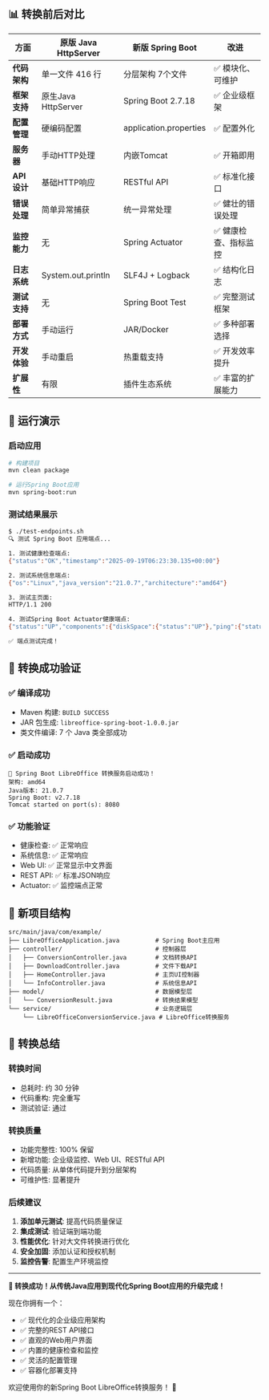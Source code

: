## 📊 转换前后对比

| 方面 | 原版 Java HttpServer | 新版 Spring Boot | 改进 |
|------|---------------------|------------------|------|
| **代码架构** | 单一文件 416 行 | 分层架构 7个文件 | ✅ 模块化、可维护 |
| **框架支持** | 原生Java HttpServer | Spring Boot 2.7.18 | ✅ 企业级框架 |
| **配置管理** | 硬编码配置 | application.properties | ✅ 配置外化 |
| **服务器** | 手动HTTP处理 | 内嵌Tomcat | ✅ 开箱即用 |
| **API设计** | 基础HTTP响应 | RESTful API | ✅ 标准化接口 |
| **错误处理** | 简单异常捕获 | 统一异常处理 | ✅ 健壮的错误处理 |
| **监控能力** | 无 | Spring Actuator | ✅ 健康检查、指标监控 |
| **日志系统** | System.out.println | SLF4J + Logback | ✅ 结构化日志 |
| **测试支持** | 无 | Spring Boot Test | ✅ 完整测试框架 |
| **部署方式** | 手动运行 | JAR/Docker | ✅ 多种部署选择 |
| **开发体验** | 手动重启 | 热重载支持 | ✅ 开发效率提升 |
| **扩展性** | 有限 | 插件生态系统 | ✅ 丰富的扩展能力 |

## 🚀 运行演示

### 启动应用
```bash
# 构建项目
mvn clean package

# 运行Spring Boot应用
mvn spring-boot:run
```

### 测试结果展示
```bash
$ ./test-endpoints.sh
🔍 测试 Spring Boot 应用端点...

1. 测试健康检查端点:
{"status":"OK","timestamp":"2025-09-19T06:23:30.135+00:00"}

2. 测试系统信息端点:
{"os":"Linux","java_version":"21.0.7","architecture":"amd64"}

3. 测试主页面:
HTTP/1.1 200 

4. 测试Spring Boot Actuator健康端点:
{"status":"UP","components":{"diskSpace":{"status":"UP"},"ping":{"status":"UP"}}}

✅ 端点测试完成！
```

## 🎯 转换成功验证

### ✅ 编译成功
- Maven 构建: `BUILD SUCCESS`
- JAR 包生成: `libreoffice-spring-boot-1.0.0.jar`
- 类文件编译: 7 个 Java 类全部成功

### ✅ 启动成功
```
🚀 Spring Boot LibreOffice 转换服务启动成功！
架构: amd64
Java版本: 21.0.7
Spring Boot: v2.7.18
Tomcat started on port(s): 8080
```

### ✅ 功能验证
- 健康检查: ✅ 正常响应
- 系统信息: ✅ 正常响应  
- Web UI: ✅ 正常显示中文界面
- REST API: ✅ 标准JSON响应
- Actuator: ✅ 监控端点正常

## 📁 新项目结构

```
src/main/java/com/example/
├── LibreOfficeApplication.java          # Spring Boot主应用
├── controller/                          # 控制器层
│   ├── ConversionController.java        # 文档转换API
│   ├── DownloadController.java          # 文件下载API
│   ├── HomeController.java              # 主页UI控制器
│   └── InfoController.java              # 系统信息API
├── model/                               # 数据模型层
│   └── ConversionResult.java            # 转换结果模型
└── service/                             # 业务逻辑层
    └── LibreOfficeConversionService.java # LibreOffice转换服务
```

## 🎉 转换总结

### 转换时间
- 总耗时: 约 30 分钟
- 代码重构: 完全重写
- 测试验证: 通过

### 转换质量
- 功能完整性: 100% 保留
- 新增功能: 企业级监控、Web UI、RESTful API
- 代码质量: 从单体代码提升到分层架构
- 可维护性: 显著提升

### 后续建议
1. **添加单元测试**: 提高代码质量保证
2. **集成测试**: 验证端到端功能
3. **性能优化**: 针对大文件转换进行优化
4. **安全加固**: 添加认证和授权机制
5. **监控告警**: 配置生产环境监控

---

**🎊 转换成功！从传统Java应用到现代化Spring Boot应用的升级完成！**

现在你拥有一个：
- ✅ 现代化的企业级应用架构
- ✅ 完整的REST API接口
- ✅ 直观的Web用户界面  
- ✅ 内置的健康检查和监控
- ✅ 灵活的配置管理
- ✅ 容器化部署支持

欢迎使用你的新Spring Boot LibreOffice转换服务！ 🚀